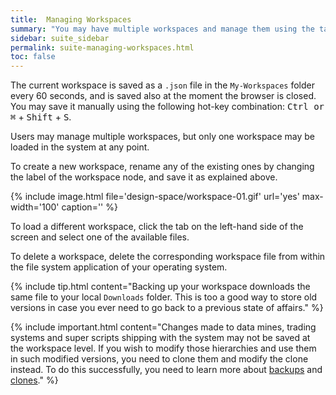 ```yaml
---
title:  Managing Workspaces
summary: "You may have multiple workspaces and manage them using the tab to on the left-hand side of the screen."
sidebar: suite_sidebar
permalink: suite-managing-workspaces.html
toc: false
---
```


The current workspace is saved as a ```.json``` file in the ```My-Workspaces``` folder every 60 seconds, and is saved also at the moment the browser is closed. You may save it manually using the following hot-key combination: <kbd>Ctrl or &#8984;</kbd> + <kbd>Shift</kbd> + <kbd>S</kbd>.

Users may manage multiple workspaces, but only one workspace may be loaded in the system at any point.

To create a new workspace, rename any of the existing ones by changing the label of the workspace node, and save it as explained above.

{% include image.html file='design-space/workspace-01.gif' url='yes' max-width='100' caption='' %}

To load a different workspace, click the tab on the left-hand side of the screen and select one of the available files.

To delete a workspace, delete the corresponding workspace file from within the file system application of your operating system.

{% include tip.html content="Backing up your workspace downloads the same file to your local ```Downloads``` folder. This is too a good way to store old versions in case you ever need to go back to a previous state of affairs." %}

{% include important.html content="Changes made to data mines, trading systems and super scripts shipping with the system may not be saved at the workspace level. If you wish to modify those hierarchies and use them in such modified versions, you need to clone them and modify the clone instead. To do this successfully, you need to learn more about [backups](suite-backups.html) and [clones](suite-clones.html)." %}